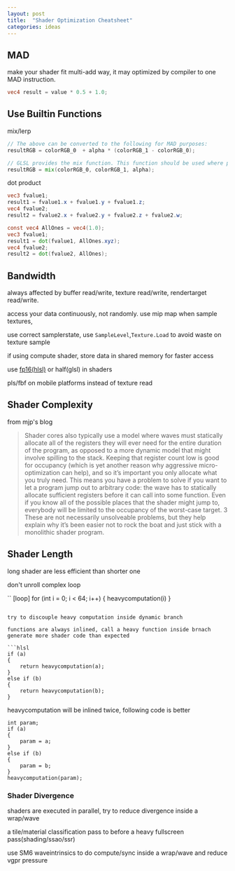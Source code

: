 ```yaml
---
layout: post
title:  "Shader Optimization Cheatsheet"
categories: ideas
---
```


## MAD

make your shader fit multi-add way, it may optimized by compiler to one MAD instruction.

```glsl
vec4 result = value * 0.5 + 1.0;
```

## Use Builtin Functions

mix/lerp

```glsl
// The above can be converted to the following for MAD purposes:
resultRGB = colorRGB_0  + alpha * (colorRGB_1 - colorRGB_0);

// GLSL provides the mix function. This function should be used where possible:
resultRGB = mix(colorRGB_0, colorRGB_1, alpha);
```

dot product

```glsl
vec3 fvalue1;
result1 = fvalue1.x + fvalue1.y + fvalue1.z;
vec4 fvalue2;
result2 = fvalue2.x + fvalue2.y + fvalue2.z + fvalue2.w;

const vec4 AllOnes = vec4(1.0);
vec3 fvalue1;
result1 = dot(fvalue1, AllOnes.xyz);
vec4 fvalue2;
result2 = dot(fvalue2, AllOnes);
```


## Bandwidth

always affected by buffer read/write, texture read/write, rendertarget read/write.

access your data continuously, not randomly. use mip map when sample textures,

use correct samplerstate, use `SampleLevel`,`Texture.Load` to avoid waste on texture sample

if using compute shader, store data in shared memory for faster access

use [fp16(hlsl)](https://github.com/microsoft/DirectXShaderCompiler/wiki/16-Bit-Scalar-Types) or half(glsl) in shaders

pls/fbf on mobile platforms instead of texture read

## Shader Complexity

from mjp's blog

>Shader cores also typically use a model where waves must statically allocate all of the registers they will ever need for the entire duration of the program, as opposed to a more dynamic model that might involve spilling to the stack. Keeping that register count low is good for occupancy (which is yet another reason why aggressive micro-optimization can help), and so it’s important you only allocate what you truly need. This means you have a problem to solve if you want to let a program jump out to arbitrary code: the wave has to statically allocate sufficient registers before it can call into some function. Even if you know all of the possible places that the shader might jump to, everybody will be limited to the occupancy of the worst-case target. 3 These are not necessarily unsolveable problems, but they help explain why it’s been easier not to rock the boat and just stick with a monolithic shader program.

## Shader Length

long shader are less efficient than shorter one

don't unroll complex loop

``
[loop]
for (int i = 0; i < 64; i++)
{
    heavycomputation(i)
}
```

try to discouple heavy computation inside dynamic branch

functions are always inlined, call a heavy function inside brnach generate more shader code than expected

```hlsl
if (a)
{
    return heavycomputation(a);
}
else if (b)
{
    return heavycomputation(b);
}
```

heavycomputation will be inlined twice, following code is better

```
int param;
if (a)
{
    param = a;
}
else if (b)
{
    param = b;
}
heavycomputation(param);
```

### Shader Divergence

shaders are executed in parallel, try to reduce divergence inside a wrap/wave

a tile/material classification pass to before a heavy fullscreen pass(shading/ssao/ssr)

use SM6 waveintrinsics to do compute/sync inside a wrap/wave and reduce vgpr pressure
